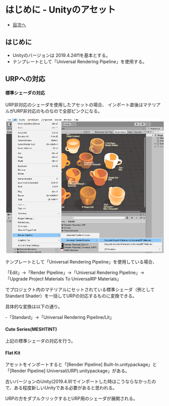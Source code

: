 # はじめに - Unityのアセット

- [目次へ](./index.md)

## はじめに

- Unityのバージョンは 2019.4.24f1を基本とする。
- テンプレートとして「Universal Rendering Pipeline」を使用する。

## URPへの対応

#### 標準シェーダの対応

URP非対応のシェーダを使用したアセットの場合、
インポート直後はマテリアルがURP非対応のものなので全部ピンクになる。

![readme_convert_material_to_urp](./media/readme_convert_material_to_urp.png)

テンプレートとして「Universal Rendering Pipeline」を使用している場合、

「Edit」→「Render Pipeline」→「Universal Rendering Pipeline」→「Upgrade Project Materials To UniversalRP Materials」

でプロジェクト内のマテリアルにセットされている標準シェーダ（例としてStandard Shader）を一括してURPの対応するものに変換できる。

具体的な変換は以下の通り。

-「Standard」→「Universal Rendering Pipeline/Lit」

#### Cute Series(MESHTINT)

上記の標準シェーダの対応を行う。

#### Flat Kit

アセットをインポートすると「[Render Pipeline] Built-In.unitypackage」と「[Render Pipeline] Universal(URP).unitypackage」がある。

古いバージョンのUnity(2019.4.9)でインポートした時はこうならなかったので、ある程度新しいUnityである必要があると思われる。

URPの方をダブルクリックするとURP用のシェーダが展開される。




